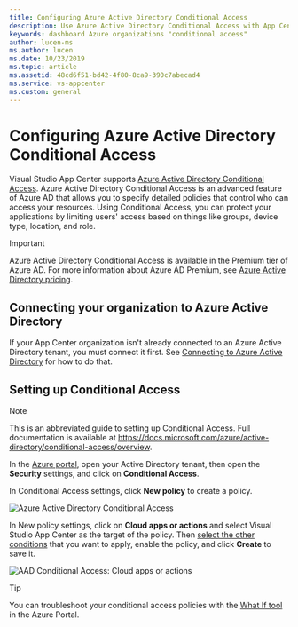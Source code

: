 ```yaml
---
title: Configuring Azure Active Directory Conditional Access
description: Use Azure Active Directory Conditional Access with App Center
keywords: dashboard Azure organizations "conditional access"
author: lucen-ms
ms.author: lucen
ms.date: 10/23/2019
ms.topic: article
ms.assetid: 48cd6f51-bd42-4f80-8ca9-390c7abecad4
ms.service: vs-appcenter
ms.custom: general
---
```


# Configuring Azure Active Directory Conditional Access
Visual Studio App Center supports [Azure Active Directory Conditional Access](https://docs.microsoft.com/azure/active-directory/conditional-access/overview). Azure Active Directory Conditional Access is an advanced feature of Azure AD that allows you to specify detailed policies that control who can access your resources. Using Conditional Access, you can protect your applications by limiting users' access based on things like groups, device type, location, and role.

> [!IMPORTANT]
> Azure Active Directory Conditional Access is available in the Premium tier of Azure AD. For more information about Azure AD Premium, see [Azure Active Directory pricing](https://azure.microsoft.com/pricing/details/active-directory/).

## Connecting your organization to Azure Active Directory
If your App Center organization isn't already connected to an Azure Active Directory tenant, you must connect it first. See [Connecting to Azure Active Directory](./connecting-to-azure-active-directory.md) for how to do that.

## Setting up Conditional Access
> [!NOTE]
> This is an abbreviated guide to setting up Conditional Access. Full documentation is available at https://docs.microsoft.com/azure/active-directory/conditional-access/overview.

In the [Azure portal](https://portal.azure.com), open your Active Directory tenant, then open the **Security** settings, and click on **Conditional Access**.

In Conditional Access settings, click **New policy** to create a policy.

![Azure Active Directory Conditional Access](./images/conditional-access-2.png)

In New policy settings, click on **Cloud apps or actions** and select Visual Studio App Center as the target of the policy. Then [select the other conditions](https://docs.microsoft.com/azure/active-directory/conditional-access/best-practices) that you want to apply, enable the policy, and click **Create** to save it.

![AAD Conditional Access: Cloud apps or actions](./images/conditional-access-1.png)

> [!TIP]
> You can troubleshoot your conditional access policies with the [What If tool](https://docs.microsoft.com/azure/active-directory/conditional-access/troubleshoot-conditional-access-what-if) in the Azure Portal.
